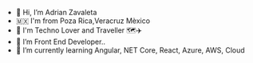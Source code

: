 - 👋 Hi, I’m Adrian Zavaleta
- 🇲🇽 I'm from Poza Rica,Veracruz Mèxico
- 🎵 I'm Techno Lover and Traveller 🗺️✈️
- 👀 I’m Front End Developer..
- 🌱 I’m currently learning Angular, NET Core, React, Azure, AWS, Cloud

<!---
Zavcorp/Zavcorp is a ✨ special ✨ repository because its `README.md` (this file) appears on your GitHub profile.
You can click the Preview link to take a look at your changes.
--->
